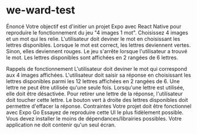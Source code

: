 # we-ward-test

Énoncé
Votre objectif est d'initier un projet Expo avec React Native pour reproduire le fonctionnement du jeu "4 images 1 mot". Choisissez 4 images et un mot qui les relie. L'utilisateur doit deviner le mot en choisissant les lettres disponibles. Lorsque le mot est correct, les lettres deviennent vertes. Sinon, elles deviennent rouges. Le jeu s'arrête lorsque l'utilisateur a trouvé le mot. Les lettres disponibles sont affichées en 2 rangées de 6 lettres.

Rappels de fonctionnement
L'utilisateur doit deviner le mot qui correspond aux 4 images affichées.
L'utilisateur doit saisir sa réponse en choisissant les lettres disponibles parmi les 12 lettres affichées en 2 rangées de 6.
Une lettre ne peut être utilisée qu'une seule fois. Lorsqu'une lettre est utilisée, elle doit être désactivée.
Pour retirer une lettre de la réponse, l'utilisateur doit toucher cette lettre.
Le bouton vert à droite des lettres disponibles doit permettre d'effacer la réponse.
Contraintes
Votre projet doit être fonctionnel avec Expo Go
Essayez de reproduire cette UI le plus fidèlement possible.
Vous devez installer le moins de dépendances/librairies possibles.
Votre application ne doit contenir qu'un seul écran.
